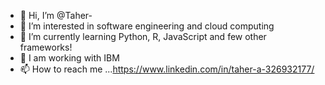- 👋 Hi, I’m @Taher-
- 👀 I’m interested in software engineering and cloud computing
- 🌱 I’m currently learning Python, R, JavaScript and few other frameworks!
- 💞️ I am working with IBM 
- 📫 How to reach me ...https://www.linkedin.com/in/taher-a-326932177/

<!---
Taher-unb/Taher-unb is a ✨ special ✨ repository because its `README.md` (this file) appears on your GitHub profile.
You can click the Preview link to take a look at your changes.
--->

